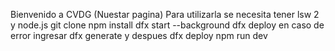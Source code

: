 Bienvenido a CVDG (Nuestar pagina)
Para utilizarla se necesita tener lsw 2 y node.js
git clone 
npm install
dfx start --background
dfx deploy 
en caso de error ingresar dfx generate y despues dfx deploy
npm run dev
